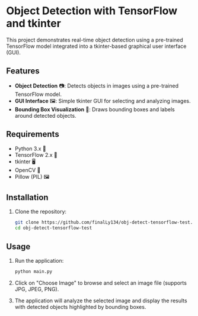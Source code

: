 # Object Detection with TensorFlow and tkinter

This project demonstrates real-time object detection using a pre-trained TensorFlow model integrated into a tkinter-based graphical user interface (GUI).

## Features

- **Object Detection** 📷: Detects objects in images using a pre-trained TensorFlow model.
- **GUI Interface** 🖼️: Simple tkinter GUI for selecting and analyzing images.
- **Bounding Box Visualization** 🎯: Draws bounding boxes and labels around detected objects.

## Requirements

- Python 3.x 🐍
- TensorFlow 2.x 🧠
- tkinter 🖥️
- OpenCV 📸
- Pillow (PIL) 🖼️

## Installation

1. Clone the repository:

   ```bash
   git clone https://github.com/finalLy134/obj-detect-tensorflow-test.git
   cd obj-detect-tensorflow-test
   ```
   
## Usage

1. Run the application:

   ```bash
   python main.py
   ```

2. Click on "Choose Image" to browse and select an image file (supports JPG, JPEG, PNG).

3. The application will analyze the selected image and display the results with detected objects highlighted by bounding boxes.
